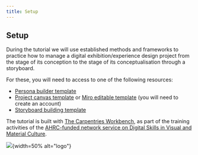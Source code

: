```yaml
---
title: Setup
---
```


## Setup
During the tutorial we will use established methods and frameworks to practice how to manage a digital exhibition/experience design project from the stage of its conception to the stage of its conceptualisation through a storyboard. 

For these, you will need to access to one of the following resources: 

- [Persona builder template](files/persona-digital-experience.pdf)
- [Project canvas template](files/project-canvas.pdf) or [Miro editable template](https://miro.com/templates/project-canvas-2/) (you will need to create an account) 
- [Storyboard building template](https://museumsvictoria.com.au/media/6716/making-history-storyboard-tempate.pdf) 

 


The tutorial is built with [The Carpentries Workbench](https://carpentries.github.io/sandpaper-docs/), as part of the training activities of the [AHRC-funded network service on Digital Skills in Visual and Material Culture](https://www.culturedigitalskills.org). 

![](../episodes/fig/colorlogo_centre.png){width=50% alt="logo"}

